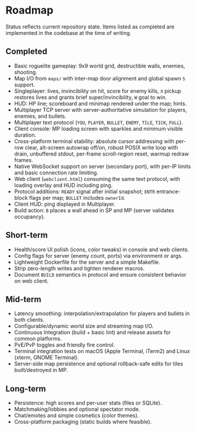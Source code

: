 # Roadmap

Status reflects current repository state. Items listed as completed are implemented in the codebase at the time of writing.

## Completed
- Basic roguelite gameplay: 9x9 world grid, destructible walls, enemies, shooting.
- Map I/O from `maps/` with inter-map door alignment and global spawn `S` support.
- Singleplayer: lives, invincibility on hit, score for enemy kills, `X` pickup restores lives and grants brief super/invincibility, `W` goal to win.
- HUD: HP line; scoreboard and minimap rendered under the map; hints.
- Multiplayer TCP server with server-authoritative simulation for players, enemies, and bullets.
- Multiplayer text protocol (`YOU`, `PLAYER`, `BULLET`, `ENEMY`, `TILE`, `TICK`, `FULL`).
- Client console: MP loading screen with sparkles and minimum visible duration.
- Cross-platform terminal stability: absolute cursor addressing with per-row clear, alt-screen autowrap off/on, robust POSIX write loop with drain, unbuffered stdout, per-frame scroll-region reset, warmup redraw frames.
- Native WebSocket support on server (secondary port), with per-IP limits and basic connection rate limiting.
- Web client (`webclient.html`) consuming the same text protocol, with loading overlay and HUD including ping.
- Protocol additions: `READY` signal after initial snapshot; `ENTR` entrance-block flags per map; `BULLET` includes `ownerId`.
- Client HUD: ping displayed in Multiplayer.
- Build action: `B` places a wall ahead in SP and MP (server validates occupancy).

## Short-term
- Health/score UI polish (icons, color tweaks) in console and web clients.
- Config flags for server (enemy count, ports) via environment or args.
- Lightweight Dockerfile for the server and a simple Makefile.
 - Strip zero-length writes and tighten renderer macros.
 - Document `BUILD` semantics in protocol and ensure consistent behavior on web client.

## Mid-term
- Latency smoothing: interpolation/extrapolation for players and bullets in both clients.
- Configurable/dynamic world size and streaming map I/O.
- Continuous Integration (build + basic lint) and release assets for common platforms.
- PvE/PvP toggles and friendly fire control.
 - Terminal integration tests on macOS (Apple Terminal, iTerm2) and Linux (xterm, GNOME Terminal).
 - Server-side map persistence and optional rollback-safe edits for tiles built/destroyed in MP.

## Long-term
- Persistence: high scores and per-user stats (files or SQLite).
- Matchmaking/lobbies and optional spectator mode.
- Chat/emotes and simple cosmetics (color themes).
- Cross-platform packaging (static builds where feasible).

